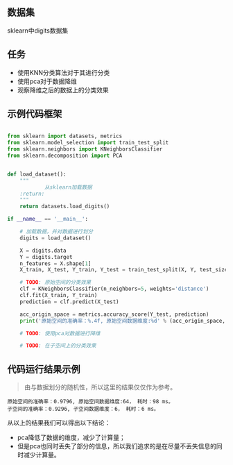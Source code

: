 ## 数据集
sklearn中digits数据集

## 任务

- 使用KNN分类算法对于其进行分类
- 使用pca对于数据降维
- 观察降维之后的数据上的分类效果

## 示例代码框架
```python

from sklearn import datasets, metrics
from sklearn.model_selection import train_test_split
from sklearn.neighbors import KNeighborsClassifier
from sklearn.decomposition import PCA


def load_dataset():
    """
            从sklearn加载数据
    :return:
    """
    return datasets.load_digits()

if __name__ == '__main__':

    # 加载数据，并对数据进行划分
    digits = load_dataset()

    X = digits.data
    Y = digits.target
    n_features = X.shape[1]
    X_train, X_test, Y_train, Y_test = train_test_split(X, Y, test_size=0.3)

    # TODO: 原始空间的分类效果
    clf = KNeighborsClassifier(n_neighbors=5, weights='distance')
    clf.fit(X_train, Y_train)
    prediction = clf.predict(X_test)

    acc_origin_space = metrics.accuracy_score(Y_test, prediction)
    print('原始空间的准确率：%.4f, 原始空间数据维度:%d' % (acc_origin_space, n_features))

    # TODO: 使用pca对数据进行降维

    # TODO: 在子空间上的分类效果
```


## 代码运行结果示例
> 由与数据划分的随机性，所以这里的结果仅仅作为参考。
```
原始空间的准确率：0.9796, 原始空间数据维度:64， 耗时：98 ms。
子空间的准确率：0.9296, 子空间数据维度：6， 耗时：6 ms。
```
从以上的结果我们可以得出以下结论：
- pca降低了数据的维度，减少了计算量；
- 但是pca也同时丢失了部分的信息，所以我们追求的是在尽量不丢失信息的同时减少计算量。